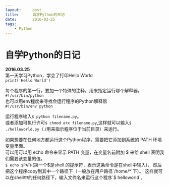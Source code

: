```yaml
---
layout:     post
title:      自学Python的日记
date:       2016-03-25
tags:
    - Python
---
```


# 自学Python的日记

**2016.03.25**  
第一天学习Python，学会了打印Hello World  
`print('Hello World')`  

每个程序的第一行，要加一个特殊的注释，用来指定运行哪个解释器。  
`#!/usr/bin/python`  
也可以用env程度来寻找会运行程序的Python解释器  
`#!/usr/bin/env python`  

运行程序输入`$ python filename.py`。  
或者添加可执行许可`$ chmod a+x filename.py`,这样就可以输入`$ ./helloworld.py`（./用来指示程序位于当前目录）来运行。  

如果想要在任何地方都运行这个Python程序，需要把它添加到系统的 PATH 环境变量里面。  
可以用可以用 echo 命令来显示 PATH 变量，在变量名前附加 $ 来给 shell 表明我们需要该变量的值。  
`$ echo $PATH`(第一个$是shell 的提示符，表示这条命令是在shell中输入)，  
然后把这个程序copy到其中一个路径下（一般放在用户路径`/home/*`下）。  
这样就可以在shell中的任何路径下，输入文件名来运行这个程序`$ helloworld`。  
